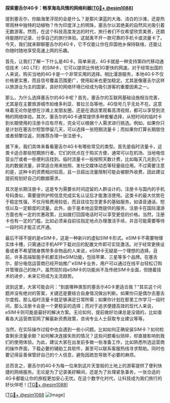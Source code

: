 **探索塞舌尔4G卡：畅享海岛风情的网络利器[[TG💪+ @esim1088](https://t.me/s/esim1088)]**

提到塞舌尔，你脑海里浮现的会是什么？是那片湛蓝的大海、洁白的沙滩，还是热带雨林中独特的动植物？作为印度洋上的明珠，塞舌尔以其绝美的自然风光吸引着无数游客。然而，在这个科技高度发达的时代，旅行者们不仅希望欣赏美景，还期待能随时记录、分享自己的旅行体验。这就离不开一款可靠的手机卡或流量卡了。今天，我们就来聊聊塞舌尔的4G卡，它不仅能让你在异国他乡保持联络，还能让你随时随地享受高速上网的乐趣。

首先，让我们了解一下什么是4G卡。简单来说，4G卡就是一种支持第四代移动通信技术（4G LTE）的SIM卡，它可以提供比传统3G更快的网速。对于经常出国的人来说，购买当地的4G卡是一个非常实用的选择。相比漫游服务，本地4G卡不仅价格更实惠，而且信号覆盖范围更广，使用起来也更加稳定。尤其是像塞舌尔这样以旅游业为主的国家，良好的网络环境已经成为吸引游客的重要因素之一。

那么，为什么选择塞舌尔的4G卡呢？首先，塞舌尔的互联网基础设施相当完善，尤其是在主要旅游城市如维多利亚、普拉兰岛等地，4G信号几乎无处不在。这意味着无论你是想在沙滩上发朋友圈，还是在酒店里观看高清视频，都可以享受到流畅的网络体验。其次，塞舌尔的4G卡通常提供多种套餐选择，从短时间的临时卡到长期使用的注册卡应有尽有，完全可以根据个人需求进行挑选。例如，如果你只是计划在塞舌尔短暂停留几天，可以选择一张短期流量卡；而如果你打算长期居住或者频繁往返，则推荐办理一张注册卡。

接下来，我们具体来看看塞舌尔4G卡有哪些常见的类型。首先是临时流量卡，这类卡适合那些短期旅行者。它们的优点在于购买方便，通常可以在机场、当地电信营业厅或者一些便利店找到。临时流量卡一般按照天数计费，比如每天几兆到几十兆的数据流量，非常适合用来拍照、发社交媒体动态等轻量级应用。不过需要注意的是，这种卡的资费相对较高，且一旦超出流量限制可能会被额外收费，因此建议提前规划好自己的数据需求。

其次是长期注册卡，这是专为需要长时间逗留的人群设计的。注册卡与国内的手机号码类似，需要提供护照信息完成实名认证后才能激活使用。这类卡的最大优势在于稳定性强，不仅月租费用较低，而且往往包含更多的基础服务，如语音通话、短信以及一定额度的流量。此外，由于是本地运营商提供的服务，注册卡在国际漫游方面也有一定的优惠政策，比如拨打回国电话时可以享受更低的价格。当然，注册卡也有一定的门槛，比如必须亲自前往指定地点办理激活手续，并且可能需要等待一段时间才能正式开通。

最后不得不提的是eSIM卡，这是一种新兴的虚拟SIM卡形式。eSIM卡不需要物理实体卡槽，只需通过手机APP下载对应的配置文件即可实现激活。对于经常更换设备或者不希望随身携带多余物品的人来说，eSIM卡无疑是一个理想的选择。目前，许多高端智能手机都支持eSIM功能，包括苹果、三星等多个品牌。在塞舌尔，部分电信运营商已经开始推广eSIM卡业务，用户可以通过在线平台轻松订购并管理自己的账户。虽然现阶段eSIM卡的功能尚不及传统SIM卡全面，但随着技术的进步，未来它将成为主流趋势。

说到这里，大家可能会问：“到底哪种类型的塞舌尔4G卡更适合我？”其实这个问题并没有绝对的答案，关键还是要结合自身情况做出判断。如果你只是偶尔去塞舌尔度假，那么临时流量卡就足够满足日常所需；如果你计划在那里工作学习一段时间，那么注册卡会是一个更稳妥的选择；而对于追求便捷高效的现代人来说，eSIM卡则可能是最好的解决方案。无论如何，提前做好功课总是没错的，比如查看各大运营商官网了解最新资费政策，咨询专业人士获取专业建议等等。

当然，在实际操作过程中也会遇到一些小问题。比如如何正确安装SIM卡？如何检查剩余流量余额？如何解决连接失败的情况？这些问题看似琐碎，却直接影响到我们的使用体验。为此，建议大家在出发前多做一些准备工作，比如熟悉所选运营商的操作界面，下载必要的辅助工具软件，甚至可以联系客服热线寻求帮助。同时也要记得妥善保管好自己的个人信息，避免因疏忽导致不必要的麻烦。

总而言之，塞舌尔的4G卡为每一位来到这片天堂般的土地上的游客提供了便利快捷的网络服务。无论是为了记录美好瞬间，还是为了处理紧急事务，一张合适的4G卡都能让你的旅程更加安心无忧。在这个数字化时代，让科技成为我们旅行的好伙伴吧！[[TG💪+ @esim1088](https://t.me/s/esim1088)]

[[TG💪+ @esim1088](https://t.me/s/esim1088) ![Image](https://i.postimg.cc/4NQfJmqS/Snipaste-2025-05-13-00-14-12.png)]